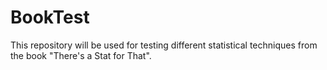 # BookTest
This repository will be used for testing different statistical techniques from the book "There's a Stat for That".
